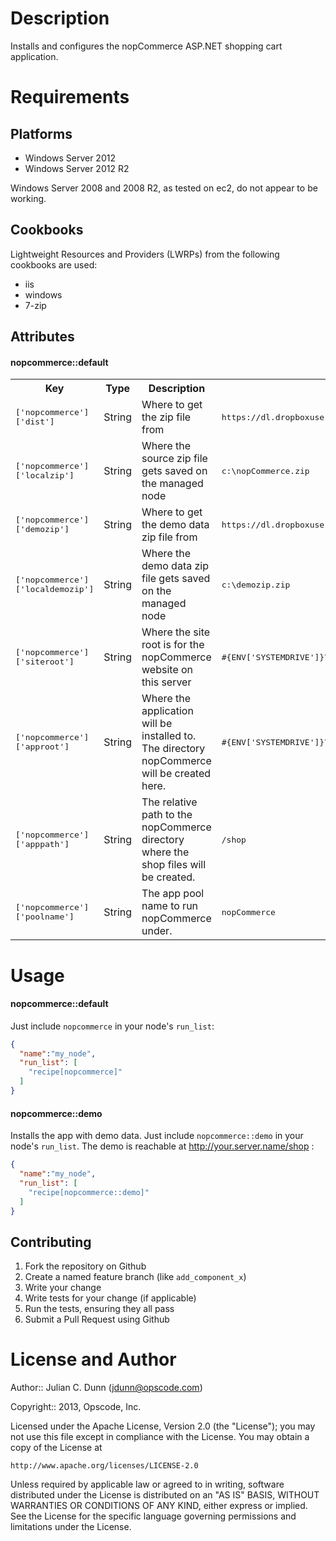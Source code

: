 Description
===========

Installs and configures the nopCommerce ASP.NET shopping cart application.

Requirements
============

Platforms
---------

* Windows Server 2012
* Windows Server 2012 R2

Windows Server 2008 and 2008 R2, as tested on ec2, do not appear to be working.

Cookbooks
---------

Lightweight Resources and Providers (LWRPs) from the following cookbooks are used:

* iis
* windows
* 7-zip

Attributes
----------

#### nopcommerce::default
<table>
  <tr>
    <th>Key</th>
    <th>Type</th>
    <th>Description</th>
    <th>Default</th>
  </tr>
  <tr>
    <td><tt>['nopcommerce']['dist']</tt></td>
    <td>String</td>
    <td>Where to get the zip file from</td>
    <td><tt>https://dl.dropboxusercontent.com/u/47541301/nopCommerce/nopCommerce_3.10_NoSource.zip</tt></td>
  </tr>
  <tr>
    <td><tt>['nopcommerce']['localzip']</tt></td>
    <td>String</td>
    <td>Where the source zip file gets saved on the managed node</td>
    <td><tt>c:\nopCommerce.zip</tt></td>
  </tr>
  <tr>
    <td><tt>['nopcommerce']['demozip']</tt></td>
    <td>String</td>
    <td>Where to get the demo data zip file from</td>
    <td><tt>https://dl.dropboxusercontent.com/u/58250/nopcommerce_data.zip</tt></td>
  </tr>
  <tr>
    <td><tt>['nopcommerce']['localdemozip']</tt></td>
    <td>String</td>
    <td>Where the demo data zip file gets saved on the managed node</td>
    <td><tt>c:\demozip.zip</tt></td>
  </tr>

  <tr>
    <td><tt>['nopcommerce']['siteroot']</tt></td>
    <td>String</td>
    <td>Where the site root is for the nopCommerce website on this server</td>
    <td><tt>#{ENV['SYSTEMDRIVE']}\\inetpub\\sites\\nopCommerce</tt></td>
  </tr>
  <tr>
    <td><tt>['nopcommerce']['approot']</tt></td>
    <td>String</td>
    <td>Where the application will be installed to. The directory nopCommerce will be created here.</td>
    <td><tt>#{ENV['SYSTEMDRIVE']}\\inetpub\\apps</tt></td>
  </tr>
  <tr>
    <td><tt>['nopcommerce']['apppath']</tt></td>
    <td>String</td>
    <td>The relative path to the nopCommerce directory where the shop files will be created.</td>
    <td><tt>/shop</tt></td>
  </tr>
  <tr>
    <td><tt>['nopcommerce']['poolname']</tt></td>
    <td>String</td>
    <td>The app pool name to run nopCommerce under.</td>
    <td><tt>nopCommerce</tt></td>
  </tr>
</table>

Usage
=====

#### nopcommerce::default

Just include `nopcommerce` in your node's `run_list`:

```json
{
  "name":"my_node",
  "run_list": [
    "recipe[nopcommerce]"
  ]
}
```

#### nopcommerce::demo

Installs the app with demo data. Just include `nopcommerce::demo` in your node's `run_list`. The demo is reachable at http://your.server.name/shop :

```json
{
  "name":"my_node",
  "run_list": [
    "recipe[nopcommerce::demo]"
  ]
}
```

Contributing
------------

1. Fork the repository on Github
2. Create a named feature branch (like `add_component_x`)
3. Write your change
4. Write tests for your change (if applicable)
5. Run the tests, ensuring they all pass
6. Submit a Pull Request using Github

License and Author
==================

Author:: Julian C. Dunn (<jdunn@opscode.com>)

Copyright:: 2013, Opscode, Inc.

Licensed under the Apache License, Version 2.0 (the "License");
you may not use this file except in compliance with the License.
You may obtain a copy of the License at

    http://www.apache.org/licenses/LICENSE-2.0

Unless required by applicable law or agreed to in writing, software
distributed under the License is distributed on an "AS IS" BASIS,
WITHOUT WARRANTIES OR CONDITIONS OF ANY KIND, either express or implied.
See the License for the specific language governing permissions and
limitations under the License.
